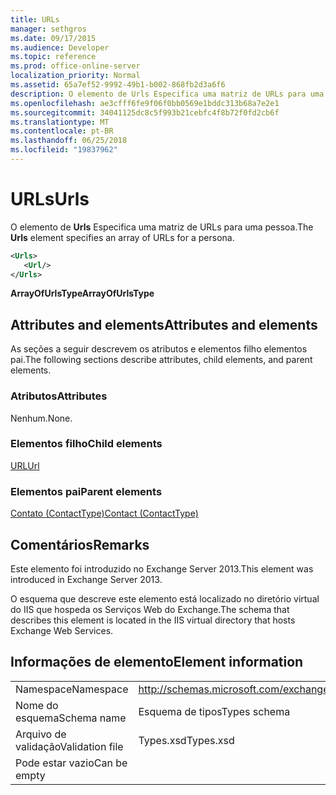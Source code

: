 ```yaml
---
title: URLs
manager: sethgros
ms.date: 09/17/2015
ms.audience: Developer
ms.topic: reference
ms.prod: office-online-server
localization_priority: Normal
ms.assetid: 65a7ef52-9992-49b1-b002-868fb2d3a6f6
description: O elemento de Urls Especifica uma matriz de URLs para uma pessoa.
ms.openlocfilehash: ae3cfff6fe9f06f0bb0569e1bddc313b68a7e2e1
ms.sourcegitcommit: 34041125dc8c5f993b21cebfc4f8b72f0fd2cb6f
ms.translationtype: MT
ms.contentlocale: pt-BR
ms.lasthandoff: 06/25/2018
ms.locfileid: "19837962"
---
```

# <a name="urls"></a><span data-ttu-id="c77a7-103">URLs</span><span class="sxs-lookup"><span data-stu-id="c77a7-103">Urls</span></span>

<span data-ttu-id="c77a7-104">O elemento de **Urls** Especifica uma matriz de URLs para uma pessoa.</span><span class="sxs-lookup"><span data-stu-id="c77a7-104">The **Urls** element specifies an array of URLs for a persona.</span></span> 
  
```XML
<Urls>
   <Url/>
</Urls>
```

 <span data-ttu-id="c77a7-105">**ArrayOfUrlsType**</span><span class="sxs-lookup"><span data-stu-id="c77a7-105">**ArrayOfUrlsType**</span></span>
## <a name="attributes-and-elements"></a><span data-ttu-id="c77a7-106">Attributes and elements</span><span class="sxs-lookup"><span data-stu-id="c77a7-106">Attributes and elements</span></span>

<span data-ttu-id="c77a7-107">As seções a seguir descrevem os atributos e elementos filho elementos pai.</span><span class="sxs-lookup"><span data-stu-id="c77a7-107">The following sections describe attributes, child elements, and parent elements.</span></span>
  
### <a name="attributes"></a><span data-ttu-id="c77a7-108">Atributos</span><span class="sxs-lookup"><span data-stu-id="c77a7-108">Attributes</span></span>

<span data-ttu-id="c77a7-109">Nenhum.</span><span class="sxs-lookup"><span data-stu-id="c77a7-109">None.</span></span>
  
### <a name="child-elements"></a><span data-ttu-id="c77a7-110">Elementos filho</span><span class="sxs-lookup"><span data-stu-id="c77a7-110">Child elements</span></span>

[<span data-ttu-id="c77a7-111">URL</span><span class="sxs-lookup"><span data-stu-id="c77a7-111">Url </span></span>](url-ex15websvcsotherref.md)
  
### <a name="parent-elements"></a><span data-ttu-id="c77a7-112">Elementos pai</span><span class="sxs-lookup"><span data-stu-id="c77a7-112">Parent elements</span></span>

[<span data-ttu-id="c77a7-113">Contato (ContactType)</span><span class="sxs-lookup"><span data-stu-id="c77a7-113">Contact (ContactType)</span></span>](contact-contacttype.md)
  
## <a name="remarks"></a><span data-ttu-id="c77a7-114">Comentários</span><span class="sxs-lookup"><span data-stu-id="c77a7-114">Remarks</span></span>

<span data-ttu-id="c77a7-115">Este elemento foi introduzido no Exchange Server 2013.</span><span class="sxs-lookup"><span data-stu-id="c77a7-115">This element was introduced in Exchange Server 2013.</span></span>
  
<span data-ttu-id="c77a7-116">O esquema que descreve este elemento está localizado no diretório virtual do IIS que hospeda os Serviços Web do Exchange.</span><span class="sxs-lookup"><span data-stu-id="c77a7-116">The schema that describes this element is located in the IIS virtual directory that hosts Exchange Web Services.</span></span>
  
## <a name="element-information"></a><span data-ttu-id="c77a7-117">Informações de elemento</span><span class="sxs-lookup"><span data-stu-id="c77a7-117">Element information</span></span>

|||
|:-----|:-----|
|<span data-ttu-id="c77a7-118">Namespace</span><span class="sxs-lookup"><span data-stu-id="c77a7-118">Namespace</span></span>  <br/> |http://schemas.microsoft.com/exchange/services/2006/types  <br/> |
|<span data-ttu-id="c77a7-119">Nome do esquema</span><span class="sxs-lookup"><span data-stu-id="c77a7-119">Schema name</span></span>  <br/> |<span data-ttu-id="c77a7-120">Esquema de tipos</span><span class="sxs-lookup"><span data-stu-id="c77a7-120">Types schema</span></span>  <br/> |
|<span data-ttu-id="c77a7-121">Arquivo de validação</span><span class="sxs-lookup"><span data-stu-id="c77a7-121">Validation file</span></span>  <br/> |<span data-ttu-id="c77a7-122">Types.xsd</span><span class="sxs-lookup"><span data-stu-id="c77a7-122">Types.xsd</span></span>  <br/> |
|<span data-ttu-id="c77a7-123">Pode estar vazio</span><span class="sxs-lookup"><span data-stu-id="c77a7-123">Can be empty</span></span>  <br/> ||
   

